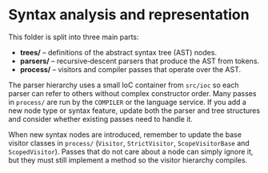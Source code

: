 # Syntax analysis and representation

This folder is split into three main parts:

- **trees/** – definitions of the abstract syntax tree (AST) nodes.
- **parsers/** – recursive‑descent parsers that produce the AST from tokens.
- **process/** – visitors and compiler passes that operate over the AST.

The parser hierarchy uses a small IoC container from `src/ioc` so each parser
can refer to others without complex constructor order.  Many passes in
`process/` are run by the `COMPILER` or the language service.  If you add a new
node type or syntax feature, update both the parser and tree structures and
consider whether existing passes need to handle it.

When new syntax nodes are introduced, remember to update the base visitor classes in `process/` (`Visitor`, `StrictVisitor`, `ScopeVisitorBase` and `ScopedVisitor`). Passes that do not care about a node can simply ignore it, but they must still implement a method so the visitor hierarchy compiles.
